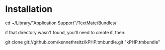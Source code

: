 # Installation

cd ~/Library/"Application Support"/TextMate/Bundles/

if that directory wasn't found, you'll need to create it, then:

git clone git://github.com/kennethreitz/kPHP.tmbundle.git "kPHP.tmbundle"